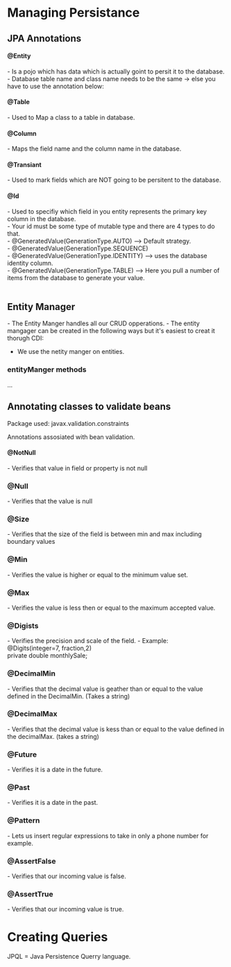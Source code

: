 <h1>Managing Persistance</h1>

<h2>JPA Annotations</h2>

<h4>@Entity</h4>
- Is a pojo which has data which is actually goint to persit it to the database.
- Database table name and class name needs to be the same -> else you have to use the annotation below:

<h4>@Table</h4>
- Used to Map a class to a table in database.

<h4>@Column</h4>
- Maps the field name and the column name in the database.

<h4>@Transiant</h4>
- Used to mark fields which are NOT going to be persitent to the database.

<h4>@Id</h4>
- Used to specifiy which field in you entity represents the primary key column in the database. <br>
- Your id must be some type of mutable type and there are 4 types to do that. <br>
    - @GeneratedValue(GenerationType.AUTO) --> Default strategy. <br>
    - @GeneratedValue(GenerationType.SEQUENCE) <br>
    - @GeneratedValue(GenerationType.IDENTITY) --> uses the database identity column. <br>
    - @GeneratedValue(GenerationType.TABLE) --> Here you pull a number of items from the database to generate your value. <br>

<br>
<h2>Entity Manager</h2>
- The Entity Manger handles all our CRUD opperations.
- The entity mangager can be created in the following ways but it's easiest to creat it thorugh CDI:

- We use the netity manger on entities.

<h3>entityManger methods</h3>
...

<br>
<h2>Annotating classes to validate beans</h2>
Package used:
javax.validation.constraints

Annotations assosiated with bean validation.<br>

<h4>@NotNull</h4>
- Verifies that value in field or property is not null

<h3>@Null</h3>
- Verifies that the value is null

<h3>@Size</h3>
- Verifies that the size of the field is between min and max including boundary values

<h3>@Min</h3>
- Verifies the value is higher or equal to the minimum value set.

<h3>@Max</h3>
- Verifies the value is less then or equal to the maximum accepted value.

<h3>@Digists</h3>
- Verifies the precision and scale of the field.
- Example: <br>
@Digits(integer=7, fraction,2) <br>
private double monthlySale;

<h3>@DecimalMin</h3>
- Verifies that the decimal value is geather than or equal to the value defined in the DecimalMin. (Takes a string)

<h3>@DecimalMax</h3>
- Verifies that the decimal value is kess than or equal to the value defined in the decimalMax. (takes a string)

<h3>@Future</h3>
- Verifies it is a date in the future.
<h3>@Past</h3>
- Verifies it is a date in the past.

<h3>@Pattern</h3>
- Lets us insert regular expressions to take in only a phone number for example.

<h3>@AssertFalse</h3>
- Verifies that our incoming value is false.

<h3>@AssertTrue</h3>
- Verifies that our incoming value is true.

<br>
<h1>Creating Queries</h1>

JPQL = Java Persistence Querry language.
